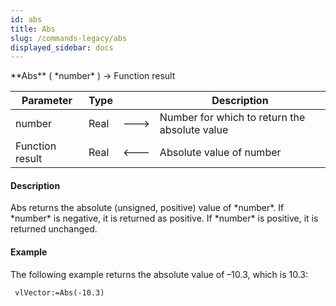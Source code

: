 ```yaml
---
id: abs
title: Abs
slug: /commands-legacy/abs
displayed_sidebar: docs
---
```


<!--REF #_command_.Abs.Syntax-->**Abs** ( *number* ) -> Function result<!-- END REF-->
<!--REF #_command_.Abs.Params-->
| Parameter | Type |  | Description |
| --- | --- | --- | --- |
| number | Real | &#x1F852; | Number for which to return the absolute value |
| Function result | Real | &#x1F850; | Absolute value of number |

<!-- END REF-->

#### Description 

<!--REF #_command_.Abs.Summary-->Abs returns the absolute (unsigned, positive) value of *number*.<!-- END REF--> If *number* is negative, it is returned as positive. If *number* is positive, it is returned unchanged.

#### Example 

The following example returns the absolute value of –10.3, which is 10.3:

```4d
 vlVector:=Abs(-10.3)
```
